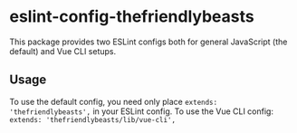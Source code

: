 # eslint-config-thefriendlybeasts
This package provides two ESLint configs both for general JavaScript (the default) and Vue CLI setups.

## Usage
To use the default config, you need only place `extends: 'thefriendlybeasts',` in your ESLint config. To use the Vue CLI config: `extends: 'thefriendlybeasts/lib/vue-cli',`
